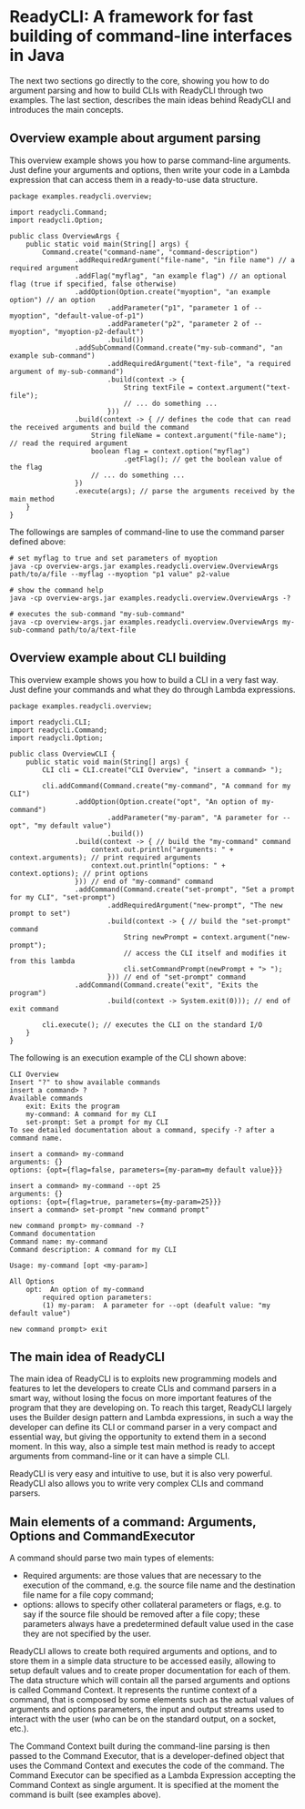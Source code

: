# ReadyCLI: A framework for fast building of command-line interfaces in Java
The next two sections go directly to the core, showing you how to do argument parsing and how to build CLIs with ReadyCLI through two examples. The last section, describes the main ideas behind ReadyCLI and introduces the main concepts.

## Overview example about argument parsing
This overview example shows you how to parse command-line arguments.
Just define your arguments and options, then write your code in a Lambda expression that can access them in a ready-to-use data structure.

~~~
package examples.readycli.overview;

import readycli.Command;
import readycli.Option;

public class OverviewArgs {
	public static void main(String[] args) {
		Command.create("command-name", "command-description")
				.addRequiredArgument("file-name", "in file name") // a required argument
				.addFlag("myflag", "an example flag") // an optional flag (true if specified, false otherwise)
				.addOption(Option.create("myoption", "an example option") // an option
						.addParameter("p1", "parameter 1 of --myoption", "default-value-of-p1")
						.addParameter("p2", "parameter 2 of --myoption", "myoption-p2-default")
						.build())
				.addSubCommand(Command.create("my-sub-command", "an example sub-command")
						.addRequiredArgument("text-file", "a required argument of my-sub-command")
						.build(context -> {
							String textFile = context.argument("text-file");
							// ... do something ...
						}))
				.build(context -> { // defines the code that can read the received arguments and build the command
					String fileName = context.argument("file-name"); // read the required argument
					boolean flag = context.option("myflag")
							.getFlag(); // get the boolean value of the flag
					// ... do something ...
				})
				.execute(args); // parse the arguments received by the main method
	}
}
~~~

The followings are samples of command-line to use the command parser defined above:

~~~
# set myflag to true and set parameters of myoption
java -cp overview-args.jar examples.readycli.overview.OverviewArgs path/to/a/file --myflag --myoption "p1 value" p2-value

# show the command help
java -cp overview-args.jar examples.readycli.overview.OverviewArgs -?

# executes the sub-command "my-sub-command"
java -cp overview-args.jar examples.readycli.overview.OverviewArgs my-sub-command path/to/a/text-file

~~~

## Overview example about CLI building
This overview example shows you how to build a CLI in a very fast way.
Just define your commands and what they do through Lambda expressions.

~~~
package examples.readycli.overview;

import readycli.CLI;
import readycli.Command;
import readycli.Option;

public class OverviewCLI {
	public static void main(String[] args) {
		CLI cli = CLI.create("CLI Overview", "insert a command> ");

		cli.addCommand(Command.create("my-command", "A command for my CLI")
				.addOption(Option.create("opt", "An option of my-command")
						.addParameter("my-param", "A parameter for --opt", "my default value")
						.build())
				.build(context -> { // build the "my-command" command
					context.out.println("arguments: " + context.arguments); // print required arguments
					context.out.println("options: " + context.options); // print options
				})) // end of "my-command" command
				.addCommand(Command.create("set-prompt", "Set a prompt for my CLI", "set-prompt")
						.addRequiredArgument("new-prompt", "The new prompt to set")
						.build(context -> { // build the "set-prompt" command
							String newPrompt = context.argument("new-prompt");
							// access the CLI itself and modifies it from this lambda
							cli.setCommandPrompt(newPrompt + "> ");
						})) // end of "set-prompt" command
				.addCommand(Command.create("exit", "Exits the program")
						.build(context -> System.exit(0))); // end of exit command

		cli.execute(); // executes the CLI on the standard I/O
	}
}
~~~

The following is an execution example of the CLI shown above:

~~~
CLI Overview
Insert "?" to show available commands
insert a command> ?
Available commands
	exit: Exits the program
	my-command: A command for my CLI
	set-prompt: Set a prompt for my CLI
To see detailed documentation about a command, specify -? after a command name.

insert a command> my-command
arguments: {}
options: {opt={flag=false, parameters={my-param=my default value}}}

insert a command> my-command --opt 25
arguments: {}
options: {opt={flag=true, parameters={my-param=25}}}
insert a command> set-prompt "new command prompt"

new command prompt> my-command -?
Command documentation
Command name: my-command
Command description: A command for my CLI

Usage: my-command [opt <my-param>]

All Options
	opt:  An option of my-command
		required option parameters:
		(1)	my-param:  A parameter for --opt (deafult value: "my default value")

new command prompt> exit
~~~

## The main idea of ReadyCLI
The main idea of ReadyCLI is to exploits new programming models and features to let the developers to create CLIs and command parsers in a smart way, without losing the focus on more important features of the program that they are developing on. To reach this target, ReadyCLI largely uses the Builder design pattern and Lambda expressions, in such a way the developer can define its CLI or command parser in a very compact and essential way, but giving the opportunity to extend them in a second moment. In this way, also a simple test main method is ready to accept arguments from command-line or it can have a simple CLI.

ReadyCLI is very easy and intuitive to use, but it is also very powerful. ReadyCLI also allows you to write very complex CLIs and command parsers.

## Main elements of a command: Arguments, Options and CommandExecutor
A command should parse two main types of elements:

- Required arguments: are those values that are necessary to the execution of the command, e.g. the source file name and the destination file name for a file copy command;
- options: allows to specify other collateral parameters or flags, e.g. to say if the source file should be removed after a file copy; these parameters always have a predetermined default value used in the case they are not specified by the user.

ReadyCLI allows to create both required arguments and options, and to store them in a simple data structure to be accessed easily, allowing to setup default values and to create proper documentation for each of them. The data structure which will contain all the parsed arguments and options is called Command Context. It represents the runtime context of a command, that is composed by some elements such as the actual values of arguments and options parameters, the input and output streams used to interact with the user (who can be on the standard output, on a socket, etc.).

The Command Context built during the command-line parsing is then passed to the Command Executor, that is a developer-defined object that uses the Command Context and executes the code of the command. The Command Executor can be specified as a Lambda Expression accepting the Command Context as single argument. It is specified at the moment the command is built (see examples above).
